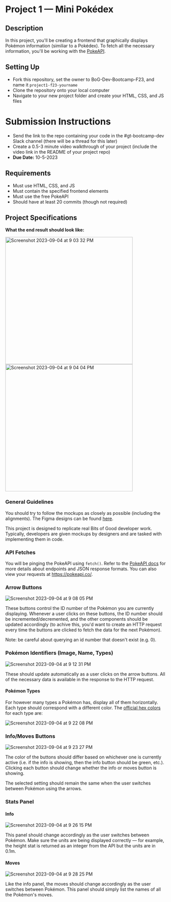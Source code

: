 # Project 1 — Mini Pokédex

## Description
In this project, you'll be creating a frontend that graphically displays Pokémon information (similiar to a Pokédex). To fetch all the necessary information, you'll be working with the [PokeAPI](https://pokeapi.co/docs/v2#pokemon).

## Setting Up
- Fork this repository, set the owner to BoG-Dev-Bootcamp-F23, and name it `project1-f23-yourname`
- Clone the repository onto your local computer
- Navigate to your new project folder and create your HTML, CSS, and JS files

# Submission Instructions
- Send the link to the repo containing your code in the #gt-bootcamp-dev Slack channel (there will be a thread for this later)
- Create a 0.5-3 minute video walkthrough of your project (include the video link in the README of your project repo)
- **Due Date:** 10-5-2023

## Requirements
- Must use HTML, CSS, and JS
- Must contain the specified frontend elements
- Must use the free PokeAPI
- Should have at least 20 commits (though not required)

## Project Specifications
**What the end result should look like:**

<img width="400" alt="Screenshot 2023-09-04 at 9 03 32 PM" src="https://github.com/BoG-Dev-Bootcamp-F23/project1-f23/assets/8647920/c62dfea1-ad58-44d5-8fdc-9c2f92a66824">
<img width="400" alt="Screenshot 2023-09-04 at 9 04 04 PM" src="https://github.com/BoG-Dev-Bootcamp-F23/project1-f23/assets/8647920/a6ba8fe5-758a-4825-902e-eb44c39e8128">


### General Guidelines
You should try to follow the mockups as closely as possible (including the alignments). The Figma designs can be found [here](https://www.figma.com/file/fQMSS7UqlWSY8M4uadlboM/Bits-of-Good-F23-Project-1?type=design&node-id=0%3A1&mode=design&t=94SJ06eCzcBAOSip-1).

This project is designed to replicate real Bits of Good developer work. Typically, developers are given mockups by designers and are tasked with implementing them in code.

### API Fetches
You will be pinging the PokeAPI using `fetch()`. Refer to the [PokeAPI docs](https://pokeapi.co/docs/v2#pokemon) for more details about endpoints and JSON response formats. You can also view your requests at https://pokeapi.co/.

### Arrow Buttons
![Screenshot 2023-09-04 at 9 08 05 PM](https://github.com/BoG-Dev-Bootcamp-F23/project1-f23/assets/8647920/b35d5265-dfdd-4524-a416-521e02ce8668)

These buttons control the ID number of the Pokémon you are currently displaying. Whenever a user clicks on these buttons, the ID number should be incremented/decremented, and the other components should be updated accordingly (to achive this, you'd want to create an HTTP request every time the buttons are clicked to fetch the data for the next Pokémon).

Note: be careful about querying an id number that doesn't exist (e.g. 0).

### Pokémon Identifiers (Image, Name, Types)
![Screenshot 2023-09-04 at 9 12 31 PM](https://github.com/BoG-Dev-Bootcamp-F23/project1-f23/assets/8647920/a1ff09fb-3087-4163-a22f-655f92c20d87)

These should update automatically as a user clicks on the arrow buttons. All of the necessary data is available in the response to the HTTP request.


#### Pokémon Types
For however many types a Pokémon has, display all of them horizontally. Each type should correspond with a different color. The [official hex colors](https://www.epidemicjohto.com/t882-type-colors-hex-colors) for each type are:

![Screenshot 2023-09-04 at 9 22 08 PM](https://github.com/BoG-Dev-Bootcamp-F23/project1-f23/assets/8647920/4ad443da-2976-490f-8733-1f4904a3b94b)

### Info/Moves Buttons
![Screenshot 2023-09-04 at 9 23 27 PM](https://github.com/BoG-Dev-Bootcamp-F23/project1-f23/assets/8647920/37dd9877-a8b6-49c3-b75e-db70a7e0c3c6)

The color of the buttons should differ based on whichever one is currently active (i.e. if the info is showing, then the info button should be green, etc.). Clicking each button should change whether the info or moves button is showing. 

The selected setting should remain the same when the user switches between Pokémon using the arrows. 

### Stats Panel
#### Info
![Screenshot 2023-09-04 at 9 26 15 PM](https://github.com/BoG-Dev-Bootcamp-F23/project1-f23/assets/8647920/9f88fddd-6341-455f-acc1-f791941e7948)

This panel should change accordingly as the user switches between Pokémon. Make sure the units are being displayed correctly — for example, the height stat is returned as an integer from the API but the units are in 0.1m.

#### Moves
![Screenshot 2023-09-04 at 9 28 25 PM](https://github.com/BoG-Dev-Bootcamp-F23/project1-f23/assets/8647920/9055c178-e05d-4e62-98e8-287f4ca31018)

Like the info panel, the moves should change accordingly as the user switches between Pokémon. This panel should simply list the names of all the Pokémon's moves.
